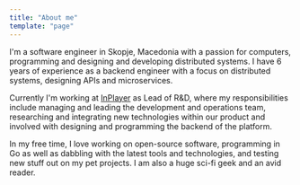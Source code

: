 ```yaml
---
title: "About me"
template: "page"
---
```


I'm a software engineer in Skopje, Macedonia with a passion for computers, programming and designing and developing distributed systems. I have 6 years of experience as a backend engineer with a focus on distributed systems, designing APIs and microservices.

Currently I'm working at [InPlayer](https://inplayer.com) as Lead of R&D, where my responsibilities include managing and leading the development and operations team, researching and integrating new technologies within our product and involved with designing and programming the backend of the platform.

In my free time, I love working on open-source software, programming in Go as well as dabbling with the latest tools and technologies, and testing new stuff out on my pet projects.
I am also a huge sci-fi geek and an avid reader.